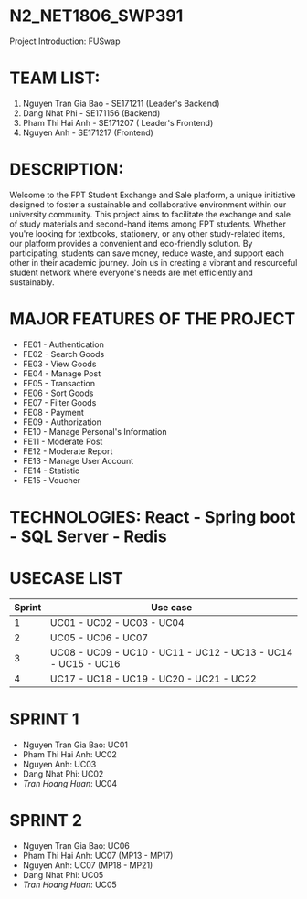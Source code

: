 # N2_NET1806_SWP391

Project Introduction: FUSwap
 
TEAM LIST:
=========
1. Nguyen Tran Gia Bao - SE171211 (Leader's Backend)
2. Dang Nhat Phi - SE171156 (Backend)
3. Pham Thi Hai Anh - SE171207 ( Leader's Frontend)
4. Nguyen Anh - SE171217 (Frontend)
 
DESCRIPTION:
============
Welcome to the FPT Student Exchange and Sale platform, a unique initiative designed to foster a sustainable and collaborative environment within our university community. This project aims to facilitate the exchange and sale of study materials and second-hand items among FPT students. Whether you're looking for textbooks, stationery, or any other study-related items, our platform provides a convenient and eco-friendly solution. By participating, students can save money, reduce waste, and support each other in their academic journey. Join us in creating a vibrant and resourceful student network where everyone's needs are met efficiently and sustainably.
 
MAJOR FEATURES OF THE PROJECT
=============================
* FE01 - Authentication
* FE02 - Search Goods
* FE03 - View Goods
* FE04 - Manage Post
* FE05 - Transaction
* FE06 - Sort Goods
* FE07 - Filter Goods
* FE08 - Payment
* FE09 - Authorization
* FE10 - Manage Personal's Information
* FE11 - Moderate Post
* FE12 - Moderate Report
* FE13 - Manage User Account
* FE14 - Statistic
* FE15 - Voucher
 
TECHNOLOGIES: React - Spring boot - SQL Server - Redis
======================================================

USECASE LIST
============
| Sprint | Use case |
| ------------- | ------------- |
| 1 | UC01 - UC02 - UC03 - UC04 |
| 2 | UC05 - UC06 - UC07 |
| 3 | UC08 - UC09 - UC10 - UC11 - UC12 - UC13 - UC14 - UC15 - UC16 |
| 4 | UC17 - UC18 - UC19 - UC20 - UC21 - UC22 |

SPRINT 1
========
* Nguyen Tran Gia Bao: UC01
* Pham Thi Hai Anh: UC02
* Nguyen Anh: UC03
* Dang Nhat Phi: UC02
* _Tran Hoang Huan_: UC04

SPRINT 2
========
* Nguyen Tran Gia Bao: UC06
* Pham Thi Hai Anh: UC07 (MP13 - MP17)
* Nguyen Anh: UC07 (MP18 - MP21)
* Dang Nhat Phi: UC05
* _Tran Hoang Huan_: UC05
